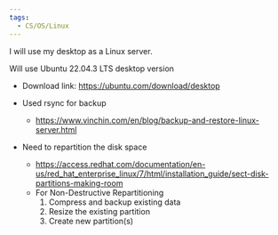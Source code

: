 ```yaml
---
tags:
  - CS/OS/Linux
---
```



I will use my desktop as a Linux server.

Will use Ubuntu 22.04.3 LTS desktop version
- Download link: https://ubuntu.com/download/desktop

- Used rsync for backup
	- https://www.vinchin.com/en/blog/backup-and-restore-linux-server.html

- Need to repartition the disk space
	- https://access.redhat.com/documentation/en-us/red_hat_enterprise_linux/7/html/installation_guide/sect-disk-partitions-making-room
	- For Non-Destructive Repartitioning
		1. Compress and backup existing data
		2. Resize the existing partition
		3. Create new partition(s)
